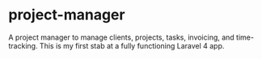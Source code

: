 project-manager
===============

A project manager to manage clients, projects, tasks, invoicing, and time-tracking. This is my first stab at a fully functioning Laravel 4 app.
